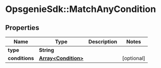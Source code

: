 # OpsgenieSdk::MatchAnyCondition

## Properties
Name | Type | Description | Notes
------------ | ------------- | ------------- | -------------
**type** | **String** |  | 
**conditions** | [**Array&lt;Condition&gt;**](Condition.md) |  | [optional] 


